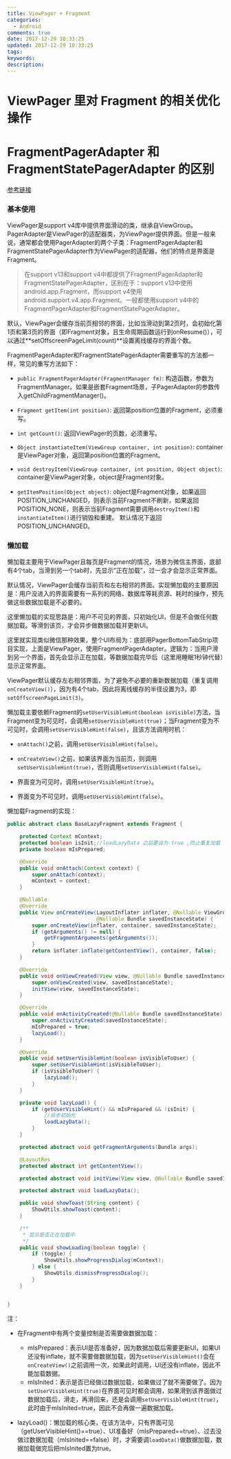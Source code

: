 ```yaml
---
title: ViewPager + Fragment
categories:
  - Android
comments: true
date: 2017-12-29 10:33:25
updated: 2017-12-29 10:33:25
tags:
keywords:
description:
---
```


# ViewPager 里对 Fragment 的相关优化操作
# FragmentPagerAdapter 和 FragmentStatePagerAdapter 的区别

[参考链接](https://mp.weixin.qq.com/s/gG4BJHtb0fQcM5um_lubVg)

<!-- more -->

### 基本使用

ViewPager是support v4库中提供界面滑动的类，继承自ViewGroup。PagerAdapter是ViewPager的适配器类，为ViewPager提供界面。但是一般来说，通常都会使用PagerAdapter的两个子类：FragmentPagerAdapter和FragmentStatePagerAdapter作为ViewPager的适配器，他们的特点是界面是Fragment。

> 在support v13和support v4中都提供了FragmentPagerAdapter和FragmentStatePagerAdapter，区别在于：support v13中使用android.app.Fragment，而support v4使用android.support.v4.app.Fragment。一般都使用support v4中的FragmentPagerAdapter和FragmentStatePagerAdapter。

默认，ViewPager会缓存当前页相邻的界面，比如当滑动到第2页时，会初始化第1页和第3页的界面（即Fragment对象，且生命周期函数运行到onResume()），可以通过**setOffscreenPageLimit(count)**设置离线缓存的界面个数。

FragmentPagerAdapter和FragmentStatePagerAdapter需要重写的方法都一样，常见的重写方法如下：

* `public FragmentPagerAdapter(FragmentManager fm)`: 构造函数，参数为FragmentManager。如果是嵌套Fragment场景，子PagerAdapter的参数传入getChildFragmentManager()。

* `Fragment getItem(int position)`: 返回第position位置的Fragment，必须重写。

* `int getCount()`: 返回ViewPager的页数，必须重写。

* `Object instantiateItem(ViewGroup container, int position)`: container是ViewPager对象，返回第position位置的Fragment。

* `void destroyItem(ViewGroup container, int position, Object object)`: container是ViewPager对象，object是Fragment对象。

* `getItemPosition(Object object)`: object是Fragment对象，如果返回POSITION_UNCHANGED，则表示当前Fragment不刷新，如果返回POSITION_NONE，则表示当前Fragment需要调用`destroyItem()`和`instantiateItem()`进行销毁和重建。 默认情况下返回POSITION_UNCHANGED。

### 懒加载

懒加载主要用于ViewPager且每页是Fragment的情况，场景为微信主界面，底部有4个tab，当滑到另一个tab时，先显示”正在加载”，过一会才会显示正常界面。

默认情况，ViewPager会缓存当前页和左右相邻的界面。实现懒加载的主要原因是：用户没进入的界面需要有一系列的网络、数据库等耗资源、耗时的操作，预先做这些数据加载是不必要的。

这里懒加载的实现思路是：用户不可见的界面，只初始化UI，但是不会做任何数据加载。等滑到该页，才会异步做数据加载并更新UI。

这里就实现类似微信那种效果，整个UI布局为：底部用PagerBottomTabStrip项目实现，上面是ViewPager，使用FragmentPagerAdapter。逻辑为：当用户滑到另一个界面，首先会显示正在加载，等数据加载完毕后（这里用睡眠1秒钟代替）显示正常界面。

ViewPager默认缓存左右相邻界面，为了避免不必要的重新数据加载（重复调用`onCreateView()`），因为有4个tab，因此将离线缓存的半径设置为3，即`setOffscreenPageLimit(3)`。

懒加载主要依赖Fragment的`setUserVisibleHint(boolean isVisible)`方法，当Fragment变为可见时，会调用`setUserVisibleHint(true)`；当Fragment变为不可见时，会调用`setUserVisibleHint(false)`，且该方法调用时机：

* `onAttach()`之前，调用`setUserVisibleHint(false)`。

* `onCreateView()`之前，如果该界面为当前页，则调用`setUserVisibleHint(true)`，否则调用`setUserVisibleHint(false)`。

* 界面变为可见时，调用`setUserVisibleHint(true)`。

* 界面变为不可见时，调用`setUserVisibleHint(false)`。

懒加载Fragment的实现：

```java
public abstract class BaseLazyFragment extends Fragment {

    protected Context mContext;
    protected boolean isInit;//loadLazyData 之后要设为 true ,防止重复加载
    private boolean mIsPrepared;

    @Override
    public void onAttach(Context context) {
        super.onAttach(context);
        mContext = context;
    }

    @Nullable
    @Override
    public View onCreateView(LayoutInflater inflater, @Nullable ViewGroup container,
                             @Nullable Bundle savedInstanceState) {
        super.onCreateView(inflater, container, savedInstanceState);
        if (getArguments() != null) {
            getFragmentArguments(getArguments());
        }
        return inflater.inflate(getContentView(), container, false);
    }

    @Override
    public void onViewCreated(View view, @Nullable Bundle savedInstanceState) {
        super.onViewCreated(view, savedInstanceState);
        initView(view, savedInstanceState);
    }

    @Override
    public void onActivityCreated(@Nullable Bundle savedInstanceState) {
        super.onActivityCreated(savedInstanceState);
        mIsPrepared = true;
        lazyLoad();
    }

    @Override
    public void setUserVisibleHint(boolean isVisibleToUser) {
        super.setUserVisibleHint(isVisibleToUser);
        if (isVisibleToUser) {
            lazyLoad();
        }
    }

    private void lazyLoad() {
        if (getUserVisibleHint() && mIsPrepared && !isInit) {
            //异步初始化
            loadLazyData();
        }
    }

    protected abstract void getFragmentArguments(Bundle args);

    @LayoutRes
    protected abstract int getContentView();

    protected abstract void initView(View view, @Nullable Bundle savedInstanceState);

    protected abstract void loadLazyData();

    public void showToast(String content) {
        ShowUtils.showToast(content);
    }

    /**
     * 显示是否正在加载中
     */
    public void showLoading(boolean toggle) {
        if (toggle) {
            ShowUtils.showProgressDialog(mContext);
        } else {
            ShowUtils.dismissProgressDialog();
        }
    }


}
```

注：

* 在Fragment中有两个变量控制是否需要做数据加载：
  * mIsPrepared：表示UI是否准备好，因为数据加载后需要更新UI，如果UI还没有inflate，就不需要做数据加载，因为`setUserVisibleHint()`会在`onCreateView()`之前调用一次，如果此时调用，UI还没有inflate，因此不能加载数据。
  * mIsInited：表示是否已经做过数据加载，如果做过了就不需要做了。因为`setUserVisibleHint(true)`在界面可见时都会调用，如果滑到该界面做过数据加载后，滑走，再滑回来，还是会调用`setUserVisibleHint(true)`，此时由于mIsInited=true，因此不会再做一遍数据加载。

* lazyLoad()：懒加载的核心类，在该方法中，只有界面可见（getUserVisibleHint()==true）、UI准备好（mIsPrepared==true）、过去没做过数据加载（mIsInited==false）时，才需要调`loadData()`做数据加载，数据加载做完后把mIsInited置为true。



